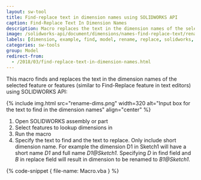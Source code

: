 ```yaml
---
layout: sw-tool
title: Find-replace text in dimension names using SOLIDWORKS API
caption: Find-Replace Text In Dimension Names
description: Macro replaces the text in the dimension names of the selected feature or features
image: /solidworks-api/document/dimensions/names-find-replace-text/rename-dims.png
labels: [dimension, example, find, model, rename, replace, solidworks, solidworks api]
categories: sw-tools
group: Model
redirect-from:
  - /2018/03/find-replace-text-in-dimension-names.html
---
```

This macro finds and replaces the text in the dimension names of the selected feature or features (similar to Find-Replace feature in text editors) using SOLIDWORKS API:

{% include img.html src="rename-dims.png" width=320 alt="Input box for the text to find in the dimension names" align="center" %}

1. Open SOLIDWORKS assembly or part
1. Select features to lookup dimensions in
1. Run the macro
1. Specify the text to find and the text to replace. Only include short dimension name.
For example the dimension D1 in Sketch1 will have a short name *D1* and full name *D1@Sketch1.* Specifying *D* in find field and *B* in replace field will result in dimension to be renamed to *B1@Sketch1*.

{% code-snippet { file-name: Macro.vba } %}
